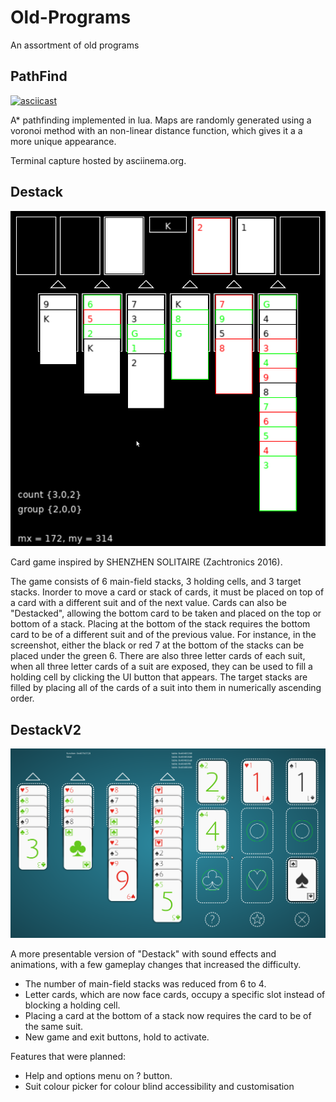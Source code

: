 # Old-Programs
An assortment of old programs



## PathFind

[![asciicast](https://asciinema.org/a/mcIz7iVlI9FAUBMTSIjfttvcb.svg)](https://asciinema.org/a/mcIz7iVlI9FAUBMTSIjfttvcb)

A* pathfinding implemented in lua.
Maps are randomly generated using a voronoi method with an non-linear distance function, which gives it a a more unique appearance.

Terminal capture hosted by asciinema.org.



## Destack

![Screenshot of a Destack game in progress](/DestackScreenshot.png)

Card game inspired by SHENZHEN SOLITAIRE (Zachtronics 2016).

The game consists of 6 main-field stacks, 3 holding cells, and 3 target stacks.
Inorder to move a card or stack of cards, it must be placed on top of a card with a different suit and of the next value.
Cards can also be "Destacked", allowing the bottom card to be taken and placed on the top or bottom of a stack.
Placing at the bottom of the stack requires the bottom card to be of a different suit and of the previous value.
For instance, in the screenshot, either the black or red 7 at the bottom of the stacks can be placed under the green 6.
There are also three letter cards of each suit, when all three letter cards of a suit are exposed, they can be used to fill a holding cell by clicking the UI button that appears.
The target stacks are filled by placing all of the cards of a suit into them in numerically ascending order.



## DestackV2

![Screenshot of a DestackV2 game in progress](/DestackV2Screenshot.png)

A more presentable version of "Destack" with sound effects and animations, with a few gameplay changes that increased the difficulty.
- The number of main-field stacks was reduced from 6 to 4.
- Letter cards, which are now face cards, occupy a specific slot instead of blocking a holding cell.
- Placing a card at the bottom of a stack now requires the card to be of the same suit.
- New game and exit buttons, hold to activate.

Features that were planned:
- Help and options menu on ? button.
- Suit colour picker for colour blind accessibility and customisation
